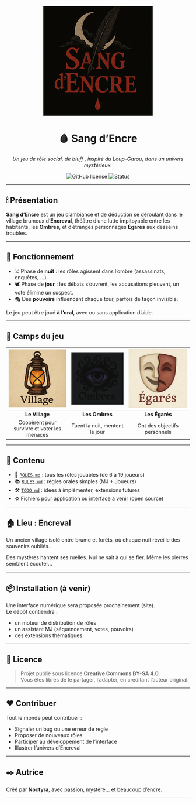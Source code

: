 <div align="center">
  <img src="assets/logo.png" alt="Sang d’Encre" width="300"/>

  # 🩸 Sang d’Encre

  *Un jeu de rôle social, de bluff , inspiré du Loup-Garou, dans un univers mystérieux.*

  ![GitHub license](https://img.shields.io/badge/license-CC--BY--SA--4.0-red)
  ![Status](https://img.shields.io/badge/status-beta-critical)
</div>

---

## 🕯 Présentation

**Sang d’Encre** est un jeu d’ambiance et de déduction se déroulant dans le village brumeux d’**Encreval**, théâtre d’une lutte impitoyable entre les habitants, les **Ombres**, et d’étranges personnages **Égarés** aux desseins troubles.

---

## 📜 Fonctionnement

- ⚔️ Phase de **nuit** : les rôles agissent dans l’ombre (assassinats, enquêtes, …)
- 🕊 Phase de **jour** : les débats s’ouvrent, les accusations pleuvent, un vote élimine un suspect.
- 🎭 Des **pouvoirs** influencent chaque tour, parfois de façon invisible.

Le jeu peut être joué **à l’oral**, avec ou sans application d’aide.

---

## 🧩 Camps du jeu

| <img src="assets/village.png"/> | <img src="assets/ombres.png"/> | <img src="assets/egares.png"/> |
|:--:|:--:|:--:|
| **Le Village** | **Les Ombres** | **Les Égarés** |
| Coopèrent pour survivre et voter les menaces | Tuent la nuit, mentent le jour | Ont des objectifs personnels |

--- 

## 🧩 Contenu

- 📖 [`ROLES.md`](ROLES.md) : tous les rôles jouables (de 6 à 19 joueurs)
- 📚 [`RULES.md`](RULES.md) : règles orales simples (MJ + Joueurs)
- 🛠 [`TODO.md`](TODO.md) : idées à implémenter, extensions futures
- ⚙️ Fichiers pour application ou interface à venir (open source)

---

## 🏠 Lieu : Encreval

Un ancien village isolé entre brume et forêts, où chaque nuit réveille des souvenirs oubliés.

Des mystères hantent ses ruelles. Nul ne sait à qui se fier.
Même les pierres semblent écouter…

---

## 📦 Installation (à venir)

Une interface numérique sera proposée prochainement (site).  
Le dépôt contiendra :

- un moteur de distribution de rôles
- un assistant MJ (séquencement, votes, pouvoirs)
- des extensions thématiques

---

## 📖 Licence

> Projet publié sous licence **Creative Commons BY-SA 4.0**.  
> Vous êtes libres de le partager, l’adapter, en créditant l’auteur original.

---

## ❤️ Contribuer

Tout le monde peut contribuer :
- Signaler un bug ou une erreur de règle
- Proposer de nouveaux rôles
- Participer au développement de l’interface
- Illustrer l’univers d’Encreval

---

## ✒️ Autrice

Créé par **Noctyra**, avec passion, mystère… et beaucoup d’encre.

---
